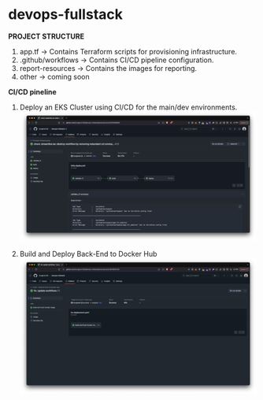 # devops-fullstack

**PROJECT STRUCTURE**

1. app.tf → Contains Terraform scripts for provisioning infrastructure.
2. .github/workflows → Contains CI/CD pipeline configuration.
3. report-resources → Contains the images for reporting.
4. other → coming soon

**CI/CD pineline**

1. Deploy an EKS Cluster using CI/CD for the main/dev environments.
![alt text](report-resources/workflow_provisioning_infra.png)

1. Build and Deploy Back-End to Docker Hub
![alt text](/report-resources/workflow_dockerhub_backend.png)
